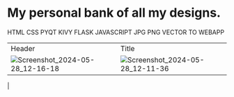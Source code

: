 # My personal bank of all my designs.
HTML CSS PYQT KIVY FLASK JAVASCRIPT JPG PNG VECTOR TO WEBAPP

|             |             |
| ----------- | ----------- |
| Header      | Title |
| ![Screenshot_2024-05-28_12-16-18](https://github.com/duguayworld/images/assets/153779837/cb761302-ff56-4ff0-bdb1-a27f5fcc1ef8)   | ![Screenshot_2024-05-28_12-11-36](https://github.com/duguayworld/images/assets/153779837/b4f8c708-6ed0-4543-824c-5f9e3e04d030)
 |

